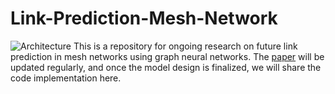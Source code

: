 # Link-Prediction-Mesh-Network

 ![Architecture](https://github.com/barkincavdaroglu/Link-Prediction-Mesh-Network/blob/main/fullarch.pngg)
This is a repository for ongoing research on future link prediction in mesh networks using graph neural networks. The [paper](https://github.com/barkincavdaroglu/Link-Prediction-Mesh-Network/blob/main/Mesh%20Link%20Prediction%20-%20Working%20Paper.pdf) will be updated regularly, and once the model design is finalized, we will share the code implementation here.
